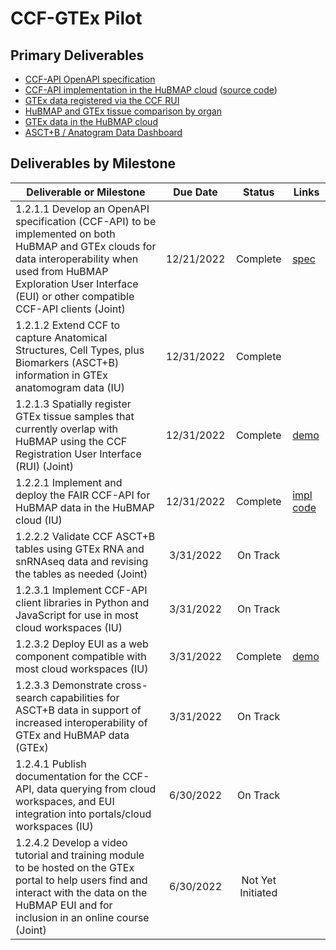 # CCF-GTEx Pilot

## Primary Deliverables

* [CCF-API OpenAPI specification](https://ccf-api.herokuapp.com/ccf-api-spec.yaml)
* [CCF-API implementation in the HuBMAP cloud](https://ccf-api.herokuapp.com) ([source code](https://github.com/hubmapconsortium/ccf-ui))
* [GTEx data registered via the CCF RUI](https://hubmapconsortium.github.io/ccf-gtex-pilot/ccf-eui.html)
* [HuBMAP and GTEx tissue comparison by organ](https://hubmapconsortium.github.io/ccf-gtex-pilot/ccf-organs.html)
* [GTEx data in the HuBMAP cloud](https://portal.hubmapconsortium.org/ccf-eui)
* [ASCT+B / Anatogram Data Dashboard](https://hubmapconsortium.github.io/ccf-gtex-pilot/dashboard.html)

## Deliverables by Milestone

| Deliverable or Milestone | Due Date | Status | Links
|---|:-:|:-:|---|
| 1.2.1.1 Develop an OpenAPI specification (CCF-API) to be implemented on both HuBMAP and GTEx clouds for data interoperability when used from HuBMAP Exploration User Interface (EUI) or other compatible CCF-API clients (Joint) | 12/21/2022 | Complete | [spec](https://ccf-api.herokuapp.com/ccf-api-spec.yaml) 
| 1.2.1.2 Extend CCF to capture Anatomical Structures, Cell Types, plus Biomarkers (ASCT+B) information in GTEx anatomogram data (IU) | 12/31/2022 | Complete |
| 1.2.1.3 Spatially register GTEx tissue samples that currently overlap with HuBMAP using the CCF Registration User Interface (RUI) (Joint) | 12/31/2022 | Complete | [demo](https://hubmapconsortium.github.io/ccf-gtex-pilot/ccf-eui.html)
| 1.2.2.1 Implement and deploy the FAIR CCF-API for HuBMAP data in the HuBMAP cloud (IU) | 12/31/2022 | Complete | [impl](https://ccf-api.herokuapp.com) [code](https://github.com/hubmapconsortium/ccf-ui/tree/main/projects/ccf-api)
| 1.2.2.2 Validate CCF ASCT+B tables using GTEx RNA and snRNAseq data and revising the tables as needed (Joint) | 3/31/2022 | On Track |
| 1.2.3.1 Implement CCF-API client libraries in Python and JavaScript for use in most cloud workspaces (IU) | 3/31/2022 | On Track |
| 1.2.3.2 Deploy EUI as a web component compatible with most cloud workspaces (IU) | 3/31/2022 | Complete | [demo](https://hubmapconsortium.github.io/ccf-gtex-pilot/ccf-eui.html)
| 1.2.3.3 Demonstrate cross-search capabilities for ASCT+B data in support of increased interoperability of GTEx and HuBMAP data (GTEx) | 3/31/2022 | On Track |
| 1.2.4.1 Publish documentation for the CCF-API, data querying from cloud workspaces, and EUI integration into portals/cloud workspaces (IU) | 6/30/2022 | On Track |
| 1.2.4.2 Develop a video tutorial and training module to be hosted on the GTEx portal to help users find and interact with the data on the HuBMAP EUI and for inclusion in an online course (Joint) | 6/30/2022 | Not Yet Initiated |
